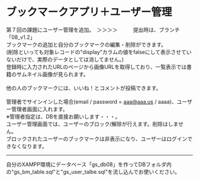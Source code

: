 ブックマークアプリ＋ユーザー管理
====================
第７回の課題にユーザー管理を追加。　＞＞＞＞　　　提出時は、ブランチ「08_v1.2」<br>
ブックマークの追加と自分のブックマークの編集・削除ができます。<br>
(削除といっても対象レコードの"display"カラムの値をfalseにして表示させていないだけで、実際のデータとしては消してません。)<br>
登録時に入力されたURLのページから画像URLを取得しており、一覧表示では書籍のサムネイル画像が見られます。<br>
<br>
他の人のブックマークには、いいね！とコメントが投稿できます。<br>
<br>
管理者でサインインした場合(email / password = aaa@aaa.us / aaaa)、ユーザー管理者画面に入れます。<br>
※管理者指定は、DBを直接お願いします・・・。<br>
ユーザー管理画面では、ユーザーのブロック/解除が行えます。削除はしません。<br>
ブロックされたユーザーのブックマークは非表示になり、ユーザーはログインできなくなります。<br>
<hr>
自分のXAMPP環境にデータベース「gs_db08」を作ってDBフォルダ内の"gs_bm_table.sql"と"gs_user_talbe.sql"を流し込んでお使いください。<br>

